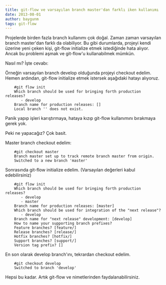 ```yaml
---
title: git-flow ve varsayılan branch master'dan farklı iken kullanımı
date: 2013-08-01
author: baygunm
tags: git-flow
---
```


Projelerde birden fazla branch kullanımı çok doğal. Zaman zaman varsayılan branch master'dan farklı da olabiliyor. Bu gibi durumlarda, projeyi kendi üzerine yeni çeken kişi, git-flow initialize etmek istediğinde hata alıyor. Ancak bu problemi aşmak ve git-flow'u kullanabilmek mümkün.

Nasıl mı? İşte cevabı:

Örneğin varsayılan branch develop olduğunda projeyi checkout edelim. Hemen ardından, git-flow initialize etmek istersek aşağıdaki hatayı alıyoruz.

```
    #git flow init
    Which branch should be used for bringing forth production releases?
       - develop
    Branch name for production releases: []
    Local branch '' does not exist.
```


Panik yapıp işleri karıştırmaya, hataya kızıp git-flow kullanımını bırakmaya gerek yok.

Peki ne yapacağız? Çok basit.

Master branch checkout edelim:

```
    #git checkout master
    Branch master set up to track remote branch master from origin.
    Switched to a new branch 'master'
```


Sonrasında git-flow initialize edelim. (Varsayılan değerleri kabul edebilirsiniz)

```
    #git flow init
    Which branch should be used for bringing forth production releases?
       - develop
       - master
    Branch name for production releases: [master]
    Which branch should be used for integration of the "next release"?
       - develop
    Branch name for "next release" development: [develop]
    How to name your supporting branch prefixes?
    Feature branches? [feature/]
    Release branches? [release/]
    Hotfix branches? [hotfix/]
    Support branches? [support/]
    Version tag prefix? []
```

En son olarak develop branch'ını, tekrardan checkout edelim.

```
    #git checkout develop
    Switched to branch 'develop'
```


Hepsi bu kadar. Artık git-flow ve nimetlerinden faydalanabilirsiniz.